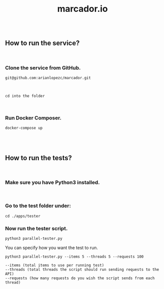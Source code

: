 <br/>
<h1 align="center">
  marcador.io
</h1>
<br/>
<br/>

## How to run the service?

<br/>

### Clone the service from GitHub.

```
git@github.com:arianlopezc/marcador.git
```

<br/>

```
cd into the folder
```

<br/>

### Run Docker Composer.

```
docker-compose up
```

<br/>

<br/>

## How to run the tests?

<br/>

### Make sure you have Python3 installed.

<br/>

### Go to the test folder under:
```
cd ./apps/tester
```

### Now run the tester script.
```
python3 parallel-tester.py 
```

<p>
You can specify how you want the test to run.
</p>

```
python3 parallel-tester.py --items 5 --threads 5 --requests 100

--items (total items to use per running test)
--threads (total threads the script should run sending requests to the API)
--requests (how many requests do you wish the script sends from each thread)
```